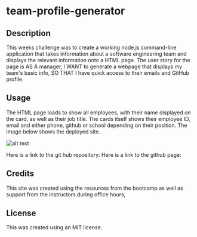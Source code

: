 # team-profile-generator

## Description

This weeks challenge was to create a working node.js command-line application that takes information about a software engineering team and displays the relevant information onto a HTML page. The user story for the page is AS A manager, I WANT to generate a webpage that displays my team's basic info, SO THAT I have quick access to their emails and GitHub profile. 

## Usage

The HTML page loads to show all employees, with their name displayed on the card, as well as their job title. The cards itself shows their employee ID, email and either phone, github or school depending on their position. The image below shows the deployed site.

![alt text](assets/images/screenshot.png)

Here is a link to the git hub repository:
Here is a link to the github page:

## Credits

This site was created using the resources from the bootcamp as well as support from the instructors during office hours,

## License
This was created using an MIT license.

